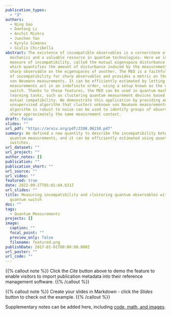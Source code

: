 ```yaml
---
publication_types:
  - "3"
authors:
  - Ning Gao
  - Dantong Li
  - Anchit Mishra
  - Junchen Yan
  - Kyrylo Simonov
  - Giulio Chiribella
abstract: The existence of incompatible observables is a cornerstone of quantum
  mechanics and a valuable resource in quantum technologies. Here we introduce a
  measure of incompatibility, called the mutual eigenspace disturbance (MED),
  which quantifies the amount of disturbance induced by the measurement of a
  sharp observable on the eigenspaces of another. The MED is a faithful measure
  of incompatibility for sharp observables and provides a metric on the space of
  von Neumann measurements. It can be efficiently estimated by letting the
  measurements act in an indefinite order, using a setup known as the quantum
  switch. Thanks to these features, the MED can be used in quantum machine
  learning tasks, such as clustering quantum measurement devices based on their
  mutual compatibility. We demonstrate this application by providing an
  unsupervised algorithm that clusters unknown von Neumann measurements. Our
  algorithm is robust to noise can be used to identify groups of observers that
  share approximately the same measurement context.
draft: false
slides: ""
url_pdf: "https://arxiv.org/pdf/2208.06210.pdf"
summary: We defined a new quantity to describe the incompatibility between
  quantum measurements, and it can be efficiently estimated using quantum
  switches.
url_dataset: ""
url_project: ""
author_notes: []
publication: ""
publication_short: ""
url_source: ""
url_video: ""
featured: true
date: 2022-09-27T05:01:04.631Z
url_slides: ""
title: Measuring incompatibility and clustering quantum observables with a
  quantum switch
doi: ""
tags:
  - Quantum_Measurements
projects: []
image:
  caption: ""
  focal_point: ""
  preview_only: false
  filename: featured.png
publishDate: 2017-01-01T00:00:00.000Z
url_poster: ""
url_code: ""
---
```


{{% callout note %}}
Click the _Cite_ button above to demo the feature to enable visitors to import publication metadata into their reference management software.
{{% /callout %}}

{{% callout note %}}
Create your slides in Markdown - click the _Slides_ button to check out the example.
{{% /callout %}}

Supplementary notes can be added here, including [code, math, and images](https://wowchemy.com/docs/writing-markdown-latex/).
